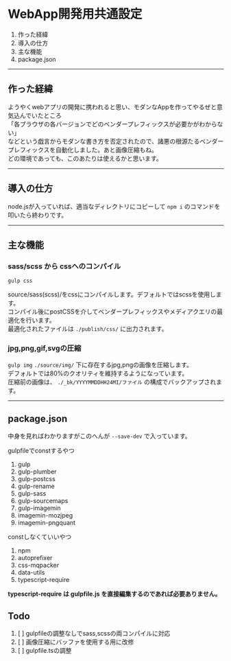 # WebApp開発用共通設定  
1. 作った経緯
1. 導入の仕方
1. 主な機能
1. package.json
<!-- 1. gulpfile.ts -->

---
## 作った経緯
ようやくwebアプリの開発に携われると思い、モダンなAppを作ってやるぜと意気込んでいたところ  
「各ブラウザの各バージョンでどのベンダープレフィックスが必要かがわからない」  
などという戯言からモダンな書き方を否定されたので、諸悪の根源たるベンダープレフィックスを自動化しました。あと画像圧縮もね。  
どの環境であっても、このあたりは使えるかと思います。

---
## 導入の仕方
node.jsが入っていれば、適当なディレクトリにコピーして `npm i` のコマンドを叩いたら終わりです。  

---
## 主な機能

### sass/scss から cssへのコンパイル
`gulp css`

source/sass(scss)/をcssにコンパイルします。デフォルトではscssを使用します。  
コンパイル後にpostCSSを介してベンダープレフィックスやメディアクエリの最適化を行います。  
最適化されたファイルは `./publish/css/` に出力されます。
### jpg,png,gif,svgの圧縮
`gulp img`
`./source/img/` 下に存在するjpg,pngの画像を圧縮します。  
デフォルトでは80%のクオリティを維持するようになっています。  
圧縮前の画像は、 `./_bk/YYYYMMDDHH24MI/ファイル` の構成でバックアップされます。

---
## package.json
中身を見ればわかりますがこのへんが `--save-dev` で入っています。

gulpfileでconstするやつ
1. gulp
1. gulp-plumber
1. gulp-postcss
1. gulp-rename
1. gulp-sass
1. gulp-sourcemaps
1. gulp-imagemin
1. imagemin-mozjpeg
1. imagemin-pngquant

constしなくていいやつ
1. npm
1. autoprefixer
1. css-mqpacker
1. data-utils
1. typescript-require

**typescript-require は gulpfile.js を直接編集するのであれば必要ありません。**

## Todo
1. [ ] gulpfileの調整なしでsass,scssの両コンパイルに対応 
1. [ ] 画像圧縮にバッファを使用する用に改修
1. [ ] gulpfile.tsの調整